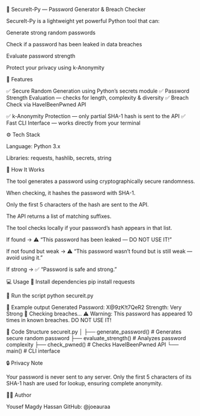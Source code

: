 🔐 SecureIt-Py — Password Generator & Breach Checker

SecureIt-Py is a lightweight yet powerful Python tool that can:

Generate strong random passwords

Check if a password has been leaked in data breaches

Evaluate password strength

Protect your privacy using k-Anonymity

🚀 Features

✅ Secure Random Generation using Python’s secrets module
✅ Password Strength Evaluation — checks for length, complexity & diversity
✅ Breach Check via HaveIBeenPwned API

✅ k-Anonymity Protection — only partial SHA-1 hash is sent to the API
✅ Fast CLI Interface — works directly from your terminal

⚙️ Tech Stack

Language: Python 3.x

Libraries: requests, hashlib, secrets, string

🧠 How It Works

The tool generates a password using cryptographically secure randomness.

When checking, it hashes the password with SHA-1.

Only the first 5 characters of the hash are sent to the API.

The API returns a list of matching suffixes.

The tool checks locally if your password’s hash appears in that list.

If found → ⚠️ “This password has been leaked — DO NOT USE IT!”

If not found but weak → ⚠️ “This password wasn’t found but is still weak — avoid using it.”

If strong → ✅ “Password is safe and strong.”

💻 Usage
🔸 Install dependencies
pip install requests

🔸 Run the script
python secureit.py

🔸 Example output
Generated Password: X@9zK!t7QeR2
Strength: Very Strong 💪
Checking breaches...
⚠️ Warning: This password has appeared 10 times in known breaches. DO NOT USE IT!

🧩 Code Structure
secureit.py
│
├── generate_password()   # Generates secure random password
├── evaluate_strength()   # Analyzes password complexity
├── check_pwned()         # Checks HaveIBeenPwned API
└── main()                # CLI interface

🔒 Privacy Note

Your password is never sent to any server.
Only the first 5 characters of its SHA-1 hash are used for lookup, ensuring complete anonymity.

👨‍💻 Author

Yousef Magdy Hassan
GitHub: @joeauraa
